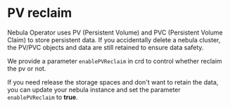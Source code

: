 # PV reclaim

Nebula Operator uses PV (Persistent Volume) and PVC (Persistent Volume Claim) to store persistent data. If you accidentally delete a nebula cluster, the PV/PVC objects and data are still retained to ensure data safety.

We provide a parameter `enablePVReclaim` in crd to control whether reclaim the pv or not.

If you need release the storage spaces and don't want to retain the data, you can update your nebula instance and set the parameter `enablePVReclaim` to __true__.
